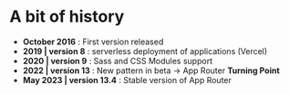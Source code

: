 # A bit of history

- **October 2016** : First version released
- **2019 | version 8** : serverless deployment of applications (Vercel)
- **2020 | version 9** : Sass and CSS Modules support
- **2022 | version 13** : New pattern in beta -> App Router **Turning Point**
- **May 2023 | version 13.4** : Stable version of App Router
